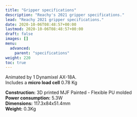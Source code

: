```yaml
---
title: "Gripper specifications"
description: "Reachy's 2021 gripper specifications."
lead: "Reachy 2021 gripper specifications."
date: 2020-10-06T08:48:57+00:00
lastmod: 2020-10-06T08:48:57+00:00
draft: false
images: []
menu:
  advanced:
    parent: "specifications"
weight: 220
toc: true
---
```


Animated by 1 Dynamixel AX-18A.  
Includes a **micro load cell** 0.78 Kg

**Construction:** 3D printed MJF Painted - Flexible PU molded  
**Power consumption:** 5.3W  
**Dimensions:** 117.3x84x51.4mm  
**Weight:** 0.3Kg  

